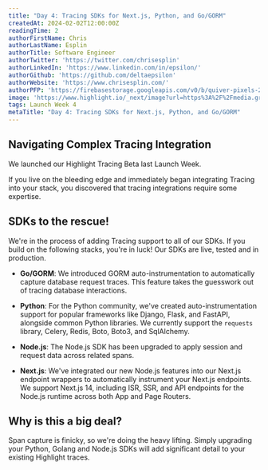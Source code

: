```yaml
---
title: "Day 4: Tracing SDKs for Next.js, Python, and Go/GORM"
createdAt: 2024-02-02T12:00:00Z
readingTime: 2
authorFirstName: Chris
authorLastName: Esplin
authorTitle: Software Engineer
authorTwitter: 'https://twitter.com/chrisesplin'
authorLinkedIn: 'https://www.linkedin.com/in/epsilon/'
authorGithub: 'https://github.com/deltaepsilon'
authorWebsite: 'https://www.chrisesplin.com/'
authorPFP: 'https://firebasestorage.googleapis.com/v0/b/quiver-pixels-2020.appspot.com/o/F1EQ3eaBqkbEKEHBigolXIlmdut2%2F1408a808-60a6-4102-b636-08ab24041503.jpeg?alt=media&token=5f0ed5d8-c192-4aa3-a75b-3eb6cac9a552'
image: 'https://www.highlight.io/_next/image?url=https%3A%2F%2Fmedia.graphassets.com%2FE7U4wuSyS5mXKGfDOWsz&w=3840&q=75'
tags: Launch Week 4
metaTitle: "Day 4: Tracing SDKs for Next.js, Python, and Go/GORM"
---
```


## Navigating Complex Tracing Integration

We launched our Highlight Tracing Beta last Launch Week.

If you live on the bleeding edge and immediately began integrating Tracing into your stack, you discovered that tracing integrations require some expertise.

## SDKs to the rescue!

We're in the process of adding Tracing support to all of our SDKs. If you build on the following stacks, you're in luck! Our SDKs are live, tested and in production.

- **Go/GORM**: We introduced GORM auto-instrumentation to automatically capture database request traces. This feature takes the guesswork out of tracing database interactions.

- **Python**: For the Python community, we've created auto-instrumentation support for popular frameworks like Django, Flask, and FastAPI, alongside common Python libraries. We currently support the `requests` library, Celery, Redis, Boto, Boto3, and SqlAlchemy.

- **Node.js**: The Node.js SDK has been upgraded to apply session and request data across related spans.

- **Next.js**: We've integrated our new Node.js features into our Next.js endpoint wrappers to automatically instrument your Next.js endpoints. We support Next.js 14, including ISR, SSR, and API endpoints for the Node.js runtime across both App and Page Routers. 

## Why is this a big deal?

Span capture is finicky, so we're doing the heavy lifting. Simply upgrading your Python, Golang and Node.js SDKs will add significant detail to your existing Highlight traces.